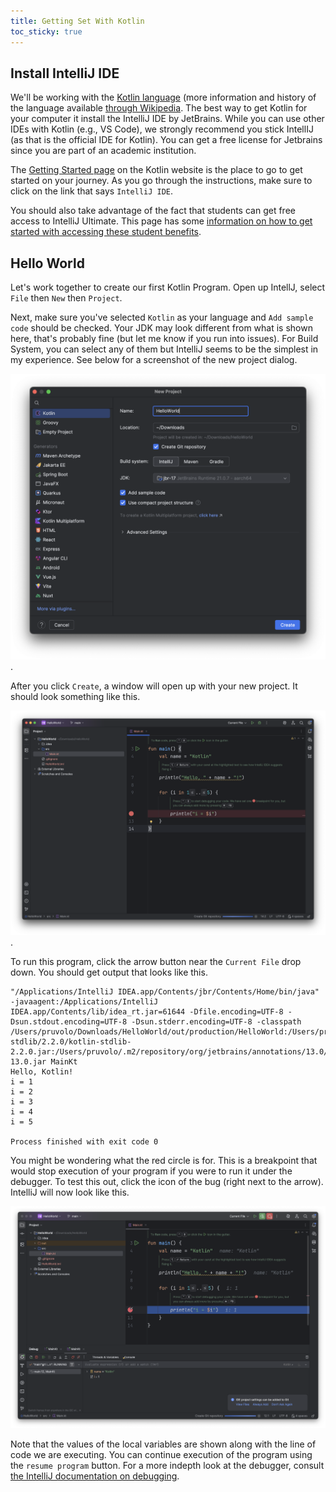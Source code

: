 ```yaml
---
title: Getting Set With Kotlin
toc_sticky: true
---
```


## Install IntelliJ IDE

We'll be working with the [Kotlin language](https://kotlinlang.org/) (more information and history of the language available [through Wikipedia](https://en.wikipedia.org/wiki/Kotlin_(programming_language)).  The best way to get Kotlin for your computer it install the IntelliJ IDE by JetBrains.  While you can use other IDEs with Kotlin (e.g., VS Code), we strongly recommend you stick IntellIJ (as that is the official IDE for Kotlin).  You can get a free license for Jetbrains since you are part of an academic institution.

The [Getting Started page](https://kotlinlang.org/docs/getting-started.html) on the Kotlin website is the place to go to get started on your journey.  As you go through the instructions, make sure to click on the link that says ``IntelliJ IDE``.

You should also take advantage of the fact that students can get free access to IntelliJ Ultimate.  This page has some [information on how to get started with accessing these student benefits](https://www.jetbrains.com/academy/student-pack/).

## Hello World

Let's work together to create our first Kotlin Program.  Open up IntellJ, select `File` then `New` then `Project`.

Next, make sure you've selected  `Kotlin` as your language  and `Add sample code` should be checked.  Your JDK may look different from what is shown here, that's probably fine (but let me know if you run into issues).  For Build System, you can select any of them but IntelliJ seems to be the simplest in my experience.  See below for a screenshot of the new project dialog.

![A screenshot of the IntelliJ IDE showing the selection of Kotlin as the programming language](/images/new_project.png).

After you click `Create`, a window will open up with your new project.  It should look something like this.

![A screenshot of the IntelliJ IDE showing the default project code](/images/configured_project.png).

To run this program, click the arrow button near the `Current File` drop down.  You should get output that looks like this.

```
"/Applications/IntelliJ IDEA.app/Contents/jbr/Contents/Home/bin/java" -javaagent:/Applications/IntelliJ IDEA.app/Contents/lib/idea_rt.jar=61644 -Dfile.encoding=UTF-8 -Dsun.stdout.encoding=UTF-8 -Dsun.stderr.encoding=UTF-8 -classpath /Users/pruvolo/Downloads/HelloWorld/out/production/HelloWorld:/Users/pruvolo/.m2/repository/org/jetbrains/kotlin/kotlin-stdlib/2.2.0/kotlin-stdlib-2.2.0.jar:/Users/pruvolo/.m2/repository/org/jetbrains/annotations/13.0/annotations-13.0.jar MainKt
Hello, Kotlin!
i = 1
i = 2
i = 3
i = 4
i = 5

Process finished with exit code 0
```
You might be wondering what the red circle is for.  This is a breakpoint that would stop execution of your program if you were to run it under the debugger.  To test this out, click the icon of the bug (right next to the arrow).  IntelliJ will now look like this.

![The IntelliJ debugger stopped a breakpoint](/images/debugger.png)

Note that the values of the local variables are shown along with the line of code we are executing.  You can continue execution of the program using the ``resume program`` button.  For a more indepth look at the debugger, consult [the IntelliJ documentation on debugging](https://www.jetbrains.com/help/idea/debugging-code.html).